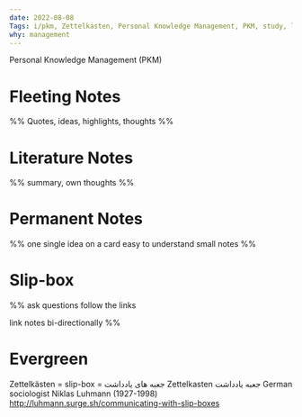 ```yaml
---
date: 2022-08-08 
Tags: i/pkm, Zettelkasten, Personal Knowledge Management, PKM, study, learn,evergreen
why: management 
---
```




Personal Knowledge Management (PKM)


# Fleeting Notes
%% 
Quotes, ideas, highlights, thoughts
%%


# Literature Notes

%% 
summary, own thoughts
%%


# Permanent Notes

%% 
one single idea on a card
easy to understand
small notes 
%%



# Slip-box
%% 
ask questions
follow the links

link notes bi-directionally
%%





# Evergreen




Zettelkästen = slip-box = جعبه های یادداشت
Zettelkasten جعبه یادداشت
German sociologist Niklas Luhmann (1927-1998)
http://luhmann.surge.sh/communicating-with-slip-boxes
